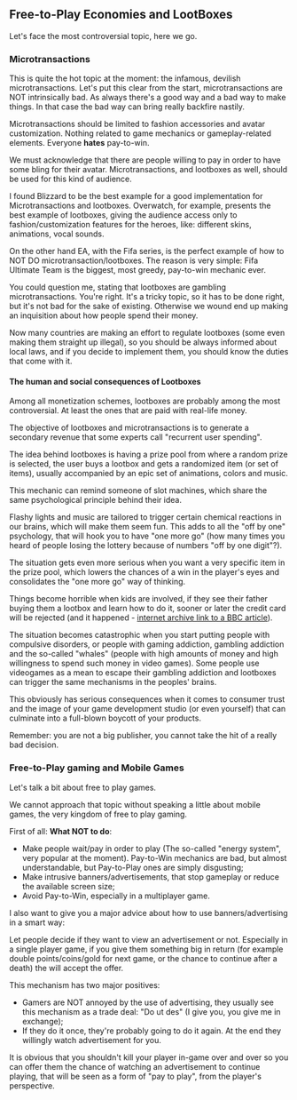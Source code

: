 Free-to-Play Economies and LootBoxes
------------------------------------

Let's face the most controversial topic, here we go.

### Microtransactions

This is quite the hot topic at the moment: the infamous, devilish microtransactions. Let's put this clear from the start, microtransactions are NOT intrinsically bad.
As always there's a good way and a bad way to make things. In that case the bad way can bring really backfire nastily.

Microtransactions should be limited to fashion accessories and avatar customization. Nothing related to game mechanics or gameplay-related elements. Everyone **hates** pay-to-win.

We must acknowledge that there are people willing to pay in order to have some bling for their avatar. Microtransactions, and lootboxes as well, should be used for this kind of audience.

I found Blizzard to be the best example for a good implementation for Microtransactions and lootboxes. Overwatch, for example, presents the best example of lootboxes, giving the audience access only to fashion/customization features for the heroes, like: different skins, animations, vocal sounds.

On the other hand EA, with the Fifa series, is the perfect example of how to NOT DO microtransaction/lootboxes. The reason is very simple: Fifa Ultimate Team is the biggest, most greedy, pay-to-win mechanic ever.

You could question me, stating that lootboxes are gambling microtransactions. You're right. It's a tricky topic, so it has to be done right, but it's not bad for the sake of existing. Otherwise we wound end up making an inquisition about how people spend their money.

Now many countries are making an effort to regulate lootboxes (some even making them straight up illegal), so you should be always informed about local laws, and if you decide to implement them, you should know the duties that come with it.

#### The human and social consequences of Lootboxes

Among all monetization schemes, lootboxes are probably among the most controversial. At least the ones that are paid with real-life money.

The objective of lootboxes and microtransactions is to generate a secondary revenue that some experts call "recurrent user spending".

The idea behind lootboxes is having a prize pool from where a random prize is selected, the user buys a lootbox and gets a randomized item (or set of items), usually accompanied by an epic set of animations, colors and music.

This mechanic can remind someone of slot machines, which share the same psychological principle behind their idea.

Flashy lights and music are tailored to trigger certain chemical reactions in our brains, which will make them seem fun. This adds to all the "off by one" psychology, that will hook you to have "one more go" (how many times you heard of people losing the lottery because of numbers "off by one digit"?).

The situation gets even more serious when you want a very specific item in the prize pool, which lowers the chances of a win in the player's eyes and consolidates the "one more go" way of thinking.

Things become horrible when kids are involved, if they see their father buying them a lootbox and learn how to do it, sooner or later the credit card will be rejected (and it happened - [internet archive link to a BBC article](http://web.archive.org/web/20190712061732/https://www.bbc.com/news/technology-48908766)).

The situation becomes catastrophic when you start putting people with compulsive disorders, or people with gaming addiction, gambling addiction and the so-called "whales" (people with high amounts of money and high willingness to spend such money in video games). Some people use videogames as a mean to escape their gambling addiction and lootboxes can trigger the same mechanisms in the peoples' brains.

This obviously has serious consequences when it comes to consumer trust and the image of your game development studio (or even yourself) that can culminate into a full-blown boycott of your products.

Remember: you are not a big publisher, you cannot take the hit of a really bad decision.


### Free-to-Play gaming and Mobile Games

Let's talk a bit about free to play games.

We cannot approach that topic without speaking a little about mobile games, the very kingdom of free to play gaming.

First of all: **What NOT to do**:

- Make people wait/pay in order to play (The so-called "energy system", very popular at the moment). Pay-to-Win mechanics are bad, but almost understandable, but Pay-to-Play ones are simply disgusting;
- Make intrusive banners/advertisements, that stop gameplay or reduce the available screen size;
- Avoid Pay-to-Win, especially in a multiplayer game.

I also want to give you a major advice about how to use banners/advertising in a smart way:

Let people decide if they want to view an advertisement or not. Especially in a single player game, if you give them something big in return (for example double points/coins/gold for next game, or the chance to continue after a death) the will accept the offer.

This mechanism has two major positives:

- Gamers are NOT annoyed by the use of advertising, they usually see this mechanism as a trade deal: "Do ut des" (I give you, you give me in exchange);
- If they do it once, they're probably going to do it again. At the end they willingly watch advertisement for you.

It is obvious that you shouldn't kill your player in-game over and over so you can offer them the chance of watching an advertisement to continue playing, that will be seen as a form of "pay to play", from the player's perspective.
